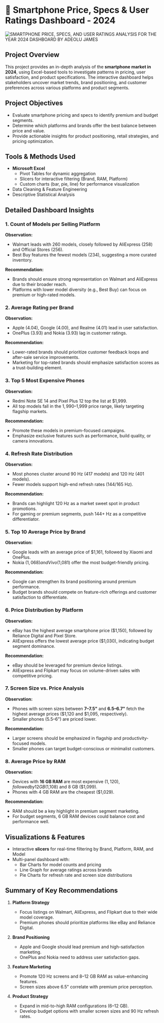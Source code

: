 # 📱 Smartphone Price, Specs & User Ratings Dashboard - 2024

![SMARTPHONE PRICE, SPECS, AND USER RATINGS ANALYSIS FOR THE YEAR 2024 DASHBOARD BY ADEOLU JAMES](https://github.com/user-attachments/assets/f17debac-8d49-4760-ae37-20dab1ed4f7e)

## Project Overview

This project provides an in-depth analysis of the **smartphone market in 2024**, using Excel-based tools to investigate patterns in pricing, user satisfaction, and product specifications. The interactive dashboard helps stakeholders uncover market trends, brand positioning, and customer preferences across various platforms and product segments.


## Project Objectives

- Evaluate smartphone pricing and specs to identify premium and budget segments.
- Determine which platforms and brands offer the best balance between price and value.
- Provide actionable insights for product positioning, retail strategies, and pricing optimization.

## Tools & Methods Used

- **Microsoft Excel**
  - Pivot Tables for dynamic aggregation
  - Slicers for interactive filtering (Brand, RAM, Platform)
  - Custom charts (bar, pie, line) for performance visualization
- Data Cleaning & Feature Engineering
- Descriptive Statistical Analysis


## Detailed Dashboard Insights

### 1. Count of Models per Selling Platform
**Observation:**  
- Walmart leads with 260 models, closely followed by AliExpress (258) and Official Stores (256).
- Best Buy features the fewest models (234), suggesting a more curated inventory.

**Recommendation:**  
- Brands should ensure strong representation on Walmart and AliExpress due to their broader reach.
- Platforms with lower model diversity (e.g., Best Buy) can focus on premium or high-rated models.


### 2. Average Rating per Brand
**Observation:**  
- Apple (4.04), Google (4.00), and Realme (4.01) lead in user satisfaction.
- OnePlus (3.93) and Nokia (3.93) lag in customer ratings.

**Recommendation:**  
- Lower-rated brands should prioritize customer feedback loops and after-sale service improvements.
- Marketing for top-rated brands should emphasize satisfaction scores as a trust-building element.


### 3. Top 5 Most Expensive Phones
**Observation:**  
- Redmi Note SE 14 and Pixel Plus 12 top the list at $1,999.
- All top models fall in the $1,990–$1,999 price range, likely targeting flagship markets.

**Recommendation:**  
- Promote these models in premium-focused campaigns.
- Emphasize exclusive features such as performance, build quality, or camera innovations.


### 4. Refresh Rate Distribution
**Observation:**  
- Most phones cluster around 90 Hz (417 models) and 120 Hz (401 models).
- Fewer models support high-end refresh rates (144/165 Hz).

**Recommendation:**  
- Brands can highlight 120 Hz as a market sweet spot in product promotions.
- For gaming or premium segments, push 144+ Hz as a competitive differentiator.


### 5. Top 10 Average Price by Brand
**Observation:**  
- Google leads with an average price of $1,161, followed by Xiaomi and OnePlus.
- Nokia ($1,068) and Vivo ($1,081) offer the most budget-friendly pricing.

**Recommendation:**  
- Google can strengthen its brand positioning around premium performance.
- Budget brands should compete on feature-rich offerings and customer satisfaction to differentiate.


### 6. Price Distribution by Platform
**Observation:**  
- eBay has the highest average smartphone price ($1,150), followed by Reliance Digital and Pixel Store.
- AliExpress offers the lowest average price ($1,030), indicating budget segment dominance.

**Recommendation:**  
- eBay should be leveraged for premium device listings.
- AliExpress and Flipkart may focus on volume-driven sales with competitive pricing.


### 7. Screen Size vs. Price Analysis
**Observation:**  
- Phones with screen sizes between **7–7.5"** and **6.5–6.7"** fetch the highest average prices ($1,120 and $1,095, respectively).
- Smaller phones (5.5–6") are priced lower.

**Recommendation:**  
- Larger screens should be emphasized in flagship and productivity-focused models.
- Smaller phones can target budget-conscious or minimalist customers.


### 8. Average Price by RAM
**Observation:**  
- Devices with **16 GB RAM** are most expensive ($1,120), followed by 12 GB ($1,108) and 8 GB ($1,099).
- Phones with 4 GB RAM are the cheapest ($1,029).

**Recommendation:**  
- RAM should be a key highlight in premium segment marketing.
- For budget segments, 6 GB RAM devices could balance cost and performance well.


## Visualizations & Features

- Interactive **slicers** for real-time filtering by Brand, Platform, RAM, and Model
- Multi-panel dashboard with:
  - Bar Charts for model counts and pricing
  - Line Graph for average ratings across brands
  - Pie Charts for refresh rate and screen size distributions


## Summary of Key Recommendations

1. **Platform Strategy**
   - Focus listings on Walmart, AliExpress, and Flipkart due to their wide model coverage.
   - Premium phones should prioritize platforms like eBay and Reliance Digital.

2. **Brand Positioning**
   - Apple and Google should lead premium and high-satisfaction marketing.
   - OnePlus and Nokia need to address user satisfaction gaps.

3. **Feature Marketing**
   - Promote 120 Hz screens and 8–12 GB RAM as value-enhancing features.
   - Screen sizes above 6.5" correlate with premium price perception.

4. **Product Strategy**
   - Expand in mid-to-high RAM configurations (6–12 GB).
   - Develop budget options with smaller screen sizes and 90 Hz refresh rates.

